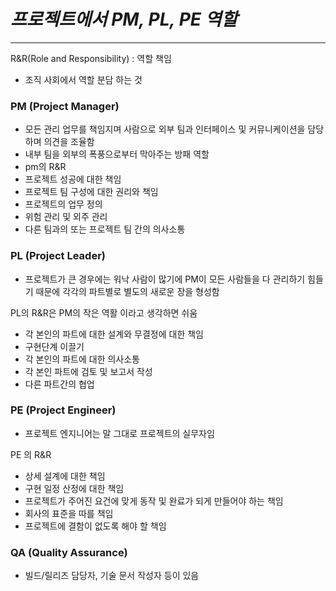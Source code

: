 # _프로젝트에서 PM, PL, PE 역할_

---

R&R(Role and Responsibility) : 역할 책임

- 조직 사회에서 역할 분담 하는 것

### PM (Project Manager)

- 모든 관리 업무를 책임지며 사람으로 외부 팀과 인터페이스 및 커뮤니케이션을 담당하며 의견을 조율함
- 내부 팀을 외부의 폭풍으로부터 막아주는 방패 역할
- pm의 R&R
- 프로젝트 성공에 대한 책임
- 프로젝트 팀 구성에 대한 권리와 책임
- 프로젝트의 업무 정의
- 위험 관리 및 외주 관리
- 다른 팀과의 또는 프로젝트 팀 간의 의사소통

### PL (Project Leader)

- 프로젝트가 큰 경우에는 워낙 사람이 많기에 PM이 모든 사람들을 다 관리하기 힘들기 때문에 각각의 파트별로 별도의 새로운 장을 형성함

PL의 R&R은 PM의 작은 역활 이라고 생각하면 쉬움

- 각 본인의 파트에 대한 설계와 무결정에 대한 책임
- 구현단계 이끌기
- 각 본인의 파트에 대한 의사소통
- 각 본인 파트에 검토 및 보고서 작성
- 다른 파트간의 협업

### PE (Project Engineer)

- 프로젝트 엔지니어는 말 그대로 프로젝트의 실무자임

PE 의 R&R

- 상세 설계에 대한 책임
- 구현 일정 산정에 대한 책임
- 프로젝트가 주어진 요건에 맞게 동작 및 완료가 되게 만들어야 하는 책임
- 회사의 표준을 따를 책임
- 프로젝트에 결함이 없도록 해야 할 책임

### QA (Quality Assurance)

- 빌드/릴리즈 담당자, 기술 문서 작성자 등이 있음
